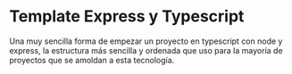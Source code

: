 # Template Express y Typescript
Una muy sencilla forma de empezar un proyecto en typescript con node y express, la estructura más sencilla y ordenada que uso para la mayoría de proyectos que se amoldan a esta tecnología.